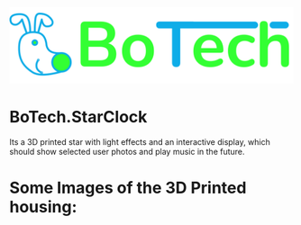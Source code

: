 ﻿![BoTechLogo](./ReadmeAssets/BoTechLogoComplete.png)
# BoTech.StarClock
Its a 3D printed star with light effects and an interactive display, which should show selected user photos and play music in the future.

# Some Images of the 3D Printed housing:

